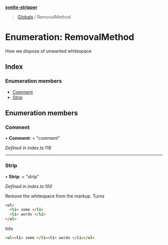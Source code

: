**[svelte-stripper](../README.md)**

> [Globals](../globals.md) / RemovalMethod

# Enumeration: RemovalMethod

How we dispose of unwanted whitespace

## Index

### Enumeration members

* [Comment](removalmethod.md#comment)
* [Strip](removalmethod.md#strip)

## Enumeration members

### Comment

•  **Comment**:  = "comment"

*Defined in index.ts:118*

___

### Strip

•  **Strip**:  = "strip"

*Defined in index.ts:100*

Remove the whitespace from the markup.
Turns
```html
<ul>
  <li> some </li>
  <li> words </li>
</ul>
```
Into
```html
<ul><li> some </li><li> words </li></ul>
```
